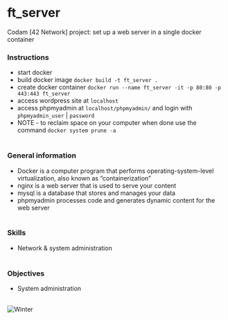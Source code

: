 # ft_server

Codam [42 Network] project: set up a web server in a single docker container

### Instructions
- start docker
- build docker image `docker build -t ft_server .`
- create docker container `docker run --name ft_server -it -p 80:80 -p 443:443 ft_server`
- access wordpress site at `localhost`
- access phpmyadmin at `localhost/phpmyadmin/` and login with `phpmyadmin_user` | `password`
- NOTE - to reclaim space on your computer when done use the command `docker system prune -a`
<br/><br/>

### General information
- Docker is a computer program that performs operating-system-level virtualization, also known as “containerization”
- nginx is a web server that is used to serve your content
- mysql is a database that stores and manages your data
- phpmyadmin processes code and generates dynamic content for the web server 
<br/><br/>

### Skills
- Network & system administration
<br/><br/>

### Objectives
- System administration
<br/><br/>

![Winter](https://github.com/subsp4ce/pics/blob/master/pexels-michiel-alleman-1559117.jpg "Winter")

